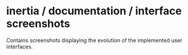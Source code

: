 # inertia / documentation / interface screenshots

Contains screenshots displaying the evolution of the implemented user interfaces.
